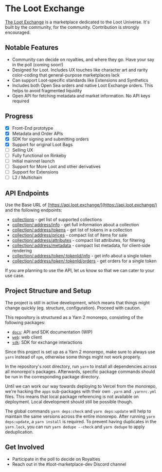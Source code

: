 # The Loot Exchange

[The Loot Exchange](https://loot.exchange) is a marketplace dedicated to the Loot Universe. It's built by the community, for the community. Contribution is strongly encouraged.

## Notable Features

- Community can decide on royalties, and where they go. Have your say in the poll (coming soon!)
- Designed for Loot. Includes UX touches like character art and rarity color-coding that general-purpose marketplaces lack
- Can support Loot-specific standards like Extensions and Synthetics
- Includes both Open Sea orders and native Loot Exchange orders. This helps to avoid fragmented liquidity
- Open API for fetching metadata and market information. No API keys required

## Progress

- [x] Front-End prototype
- [x] Metadata and Order APIs
- [x] SDK for signing and submitting orders
- [x] Support for original Loot Bags
- [ ] Selling UX
- [ ] Fully functional on Rinkeby
- [ ] Initial mainnet launch
- [ ] Support for More Loot and other derivatives
- [ ] Support for Extensions
- [ ] L2 / Multichain

## API Endpoints

Use the Base URL of [https://api.loot.exchange/](https://api.loot.exchange/) and the following endpoints:

- [collections](https://api.loot.exchange/collections) - get list of supported collections
- [collection/:address/info](https://api.loot.exchange/collection/0xff9c1b15b16263c61d017ee9f65c50e4ae0113d7/info) - get full information about a collection
- [collection/:address/tokens](https://api.loot.exchange/collection/0xff9c1b15b16263c61d017ee9f65c50e4ae0113d7/tokens?id=1&id=2) - get list of tokens in a collection
- [collection/:address/prices](https://api.loot.exchange/collection/0xff9c1b15b16263c61d017ee9f65c50e4ae0113d7/prices) - compact list of items for sale
- [collection/:address/attributes](https://api.loot.exchange/collection/0xff9c1b15b16263c61d017ee9f65c50e4ae0113d7/attributes) - compact list attributes, for filtering
- [collection/:address/metadata](https://api.loot.exchange/collection/0xff9c1b15b16263c61d017ee9f65c50e4ae0113d7/metadata) - compact list metadata, for client-side rendering
- [collection/:address/token/:tokenId/info](https://api.loot.exchange/collection/0xff9c1b15b16263c61d017ee9f65c50e4ae0113d7/token/3/info) - get info about a single token
- [collection/:address/token/:tokenId/orders](https://api.loot.exchange/collection/0xff9c1b15b16263c61d017ee9f65c50e4ae0113d7/token/3/orders) - get orders for a single token

If you are planning to use the API, let us know so that we can cater to your use case.

## Project Structure and Setup

The project is still in active development, which means that things might change quickly (eg. structure, configuration). Proceed with caution.

This repository is structured as a Yarn 2 monorepo, consisting of the following packages:

- [`docs`](./apps/docs): API and SDK documentation (WIP)
- [`web`](./apps/web): web client
- [`sdk`](./packages/sdk): SDK for exchange interactions

Since this project is set up as a Yarn 2 monorepo, make sure to always use `yarn` instead of `npm`, otherwise some things might not work properly.

In the repository's root directory, run `yarn` to install all dependencies across all monorepo's packages. Afterwards, specific package commands should be run in the corresponding package directory.

Until we can work our way towards deploying to Vercel from the monorepo, we're hacking the `apps` sub-packages with their own `.yarn` and `.yarnrc.yml` files. This means that local package referencing is not available on deployment. Local development should still be possible though.

The global commands `yarn deps:check` and `yarn deps:update` will help to maintain the same versions across the entire monorepo. After running `yarn deps:update`, a `yarn install` is required. To prevent having duplicates in the `yarn.lock`, you can run `yarn dedupe --check` and `yarn dedupe` to apply deduplication.

## Get Involved

- Participate in the poll to decide on Royalties
- Reach out in the #loot-marketplace-dev Discord channel
